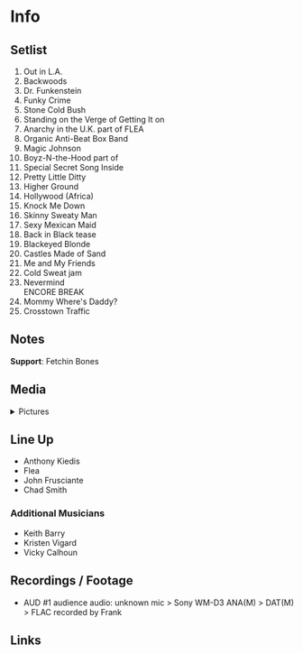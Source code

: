 # Info

## Setlist

1. Out in L.A.
2. Backwoods
3. Dr. Funkenstein
4. Funky Crime
5. Stone Cold Bush
6. Standing on the Verge of Getting It on
7. Anarchy in the U.K. part of FLEA
8. Organic Anti-Beat Box Band
9. Magic Johnson
10. Boyz-N-the-Hood part of
11. Special Secret Song Inside
12. Pretty Little Ditty
13. Higher Ground
14. Hollywood (Africa)
15. Knock Me Down
16. Skinny Sweaty Man
17. Sexy Mexican Maid
18. Back in Black tease
19. Blackeyed Blonde
20. Castles Made of Sand
21. Me and My Friends
22. Cold Sweat jam
23. Nevermind
<br>ENCORE BREAK
24. Mommy Where's Daddy?
25. Crosstown Traffic

## Notes

**Support**: Fetchin Bones

## Media 

<details>
  <summary>Pictures</summary>
  <!--<img alt="Setlist" title="Setlist" src="_.jpg" height="200" />
  <img alt="Flyer" title="Flyer" src="_.jpg" height="200" />
  <img alt="Clipper" title="Clipper" src="_.jpg" height="200" />
  <img alt="Ticket" title="Ticket" src="_.jpg" height="200" />
  -->
</details>

## Line Up

* Anthony Kiedis
* Flea
* John Frusciante
* Chad Smith

### Additional Musicians

* Keith Barry  
* Kristen Vigard  
* Vicky Calhoun

## Recordings / Footage

* AUD #1 audience audio: unknown mic > Sony WM-D3 ANA(M) > DAT(M) > FLAC recorded by Frank

## Links